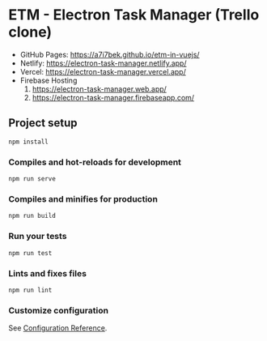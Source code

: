 # ETM - Electron Task Manager (Trello clone)

- GitHub Pages: https://a7i7bek.github.io/etm-in-vuejs/
- Netlify: https://electron-task-manager.netlify.app/
- Vercel: https://electron-task-manager.vercel.app/
- Firebase Hosting
    1. https://electron-task-manager.web.app/
    2. https://electron-task-manager.firebaseapp.com/



## Project setup
```
npm install
```

### Compiles and hot-reloads for development
```
npm run serve
```

### Compiles and minifies for production
```
npm run build
```

### Run your tests
```
npm run test
```

### Lints and fixes files
```
npm run lint
```

### Customize configuration
See [Configuration Reference](https://cli.vuejs.org/config/).
